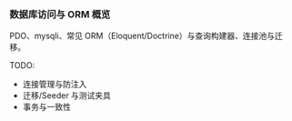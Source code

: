### 数据库访问与 ORM 概览

PDO、mysqli、常见 ORM（Eloquent/Doctrine）与查询构建器、连接池与迁移。

TODO:
- 连接管理与防注入
- 迁移/Seeder 与测试夹具
- 事务与一致性

